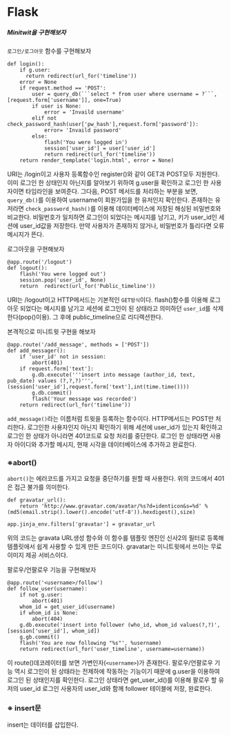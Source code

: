Flask
=========
##### Minitwit을 구현해보자
`로그인/로그아웃` 함수를 구현해보자
```
def login():
    if g.user:
      return redirect(url_for('timeline'))
    error = None
    if request.method == 'POST':
        user = query_db(```select * from user where username = ?```, [request.form['username']], one=True)
        if user is None:
            error = 'Invaild username'
        elif not check_password_hash(user['pw_hash'],request.form['password']):
            error= 'Invaild password'
        else:
            flash('You were logged in')
            session['user_id'] = user['user_id']
            return redirect(url_for('timeline'))
    return render_template('login.html', error = None)
```
URI는 /login이고 사용자 등록함수인 register()와 같이 GET과 POST모두 지원한다. 이미 로그인 한 상태인지 아닌지를 알아보기 위하여 g.user을 확인하고 로그인 한 사용자이면 타임라인을 보여준다. 그다음, POST 메서드를 처리하는 부분을 보면, `query_db()`를 이용하여 username이 회원가입을 한 유저인지 확인한다. 존재하는 유저라면  `check_password_hash()`를 이용해 데이터베이스에 저장된 해싱된 비밀번호와 비교한다. 비밀번호가 일치하면 로그인이 되었다는 메시지를 남기고, 키가 user_id인 세션에 user_id값을 저장한다. 만약 사용자가 존재하지 않거나, 비밀번호가 틀리다면 오류메시지가 뜬다.  
  
로그아웃을 구현해보자
```
@app.route('/logout')
def logout():
    flash('You were logged out')
    session.pop('user_id', None)
    return  redirect(url_for('Public_timeline'))
```
URI는 /logout이고 HTTP메서드는 기본적인 `GET방식`이다. flash()함수를 이용해 로그아웃 되었다는 메시지를 남기고 세션에 로그인이 된 상태라고 의미하던 `user_id`를 삭제한다(pop()이용). 그 후에 public_timeline으로 리디렉션한다.  

본격적으로 미니트윗 구현을 해보자
```
@app.route('/add_message', methods = ['POST'])
def add_messager():
    if 'user_id' not in session:
        abort(401)
    if request.form['text']:
        g.db.execute('''insert into message (author_id, text, pub_date) values (?,?,?)''', (session['user_id'],request.form['text'],int(time.time())))
        g.db.commit()
        flash('Your message was recorded')
    return redirect(url_for('timeline'))
```
`add_message()`라는 이름처럼 트윗을 등록하는 함수이다. HTTP메서드는 POST만 처리한다.
로그인한 사용자인지 아닌지 확인하기 위해 세션에 user_id가 있는지 확인하고 로그인 한 상태가 아니라면 401코드로 요청 처리를 중단한다. 로그인 한 상태라면 사용자 아이디와 추가할 메시지, 현재 시각을 데이터베이스에 추가하고 완료한다. 

### ※abort()
`abort()`는 에러코드를 가지고 요청을 중단하기를 원할 때 사용한다. 위의 코드에서 401은 접근 불가를 의미한다.   


```
def gravatar_url():
    return 'http://www.gravatar.com/avatar/%s?d=identicon&s=%d' % (md5(email.strip().lower().encode('utf-8')).hexdigest(),size)

app.jinja_env.filters['gravatar'] = gravatar_url
```
위의 코드는 gravata URL생성 함수와 이 함수를 템플릿 엔진인 신사2의 필터로 등록해 템플릿에서 쉽게 사용할 수 있게 만든 코드이다. gravatar는 미니트윗에서 쓰이는 무료이미지 제공 서비스이다.

팔로우/언팔로우 기능을 구현해보자
```
@app.route('<username>/follow')
def follow_user(username):
    if not g.user:
        abort(401)
    whom_id = get_user_id(username)
    if whom_id is None:
        abort(404)
    g.db.execute('insert into follower (who_id, whom_id values(?,?)', [session['user_id'], whom_id])
    g.gb.commit()
    flash('You are now following "%s"', %username)
    return redirect(url_for('user_timeline', username=username))
```
이 route()데코레이터를 보면 가변인자(`<username>`)가 존재한다. 팔로우/언팔로우 기능 역시 로그인이 된 상태라는 전제하에 작동하는 기능이기 때문에 g.user을 이용하여 로그인 된 상태인지를 확인한다. 로그인 상태라면 get_user_id()를 이용해 팔로우 할 유저의 user_id 로그인 사용자의 user_id와 함께 follower 테이블에 저장, 완료한다. 

### ※ insert문
insert는 데이터를 삽입한다. 
